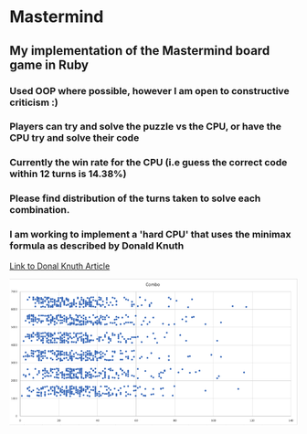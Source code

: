 
# Mastermind

## My implementation of the Mastermind board game in Ruby
### Used OOP where possible, however I am open to constructive criticism :)

### Players can try and solve the puzzle vs the CPU, or have the CPU try and solve their code

### Currently the win rate for the CPU (i.e guess the correct code within 12 turns is 14.38%)

### Please find distribution of the turns taken to solve each combination.

### I am working to implement a 'hard CPU' that uses the minimax formula as described by Donald Knuth

[Link to Donal Knuth Article](http://www.cs.uni.edu/~wallingf/teaching/cs3530/resources/knuth-mastermind.pdf)

![Screenshot](stats_for_initial_cpu.png)